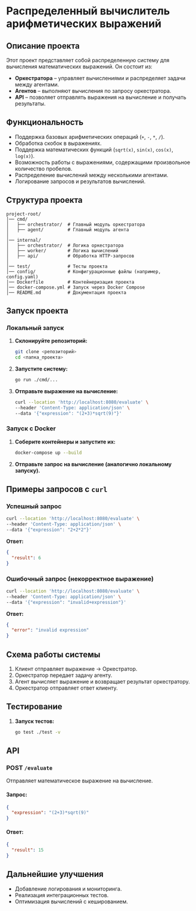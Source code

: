 # Распределенный вычислитель арифметических выражений

## Описание проекта

Этот проект представляет собой распределенную систему для вычисления математических выражений. Он состоит из:

- **Оркестратора** – управляет вычислениями и распределяет задачи между агентами.
- **Агентов** – выполняют вычисления по запросу оркестратора.
- **API** – позволяет отправлять выражения на вычисление и получать результаты.

## Функциональность

- Поддержка базовых арифметических операций (`+`, `-`, `*`, `/`).
- Обработка скобок в выражениях.
- Поддержка математических функций (`sqrt(x)`, `sin(x)`, `cos(x)`, `log(x)`).
- Возможность работы с выражениями, содержащими произвольное количество пробелов.
- Распределение вычислений между несколькими агентами.
- Логирование запросов и результатов вычислений.

## Структура проекта

```
project-root/
│── cmd/
│   ├── orchestrator/  # Главный модуль оркестратора
│   ├── agent/         # Главный модуль агента
│
│── internal/
│   ├── orchestrator/  # Логика оркестратора
│   ├── worker/        # Логика вычислений
│   ├── api/           # Обработка HTTP-запросов
│
│── test/              # Тесты проекта
│── config/            # Конфигурационные файлы (например, config.yaml)
│── Dockerfile         # Контейнеризация проекта
│── docker-compose.yml # Запуск через Docker Compose
│── README.md          # Документация проекта
```

## Запуск проекта

### Локальный запуск

1. **Склонируйте репозиторий:**
   ```sh
   git clone <репозиторий>
   cd <папка_проекта>
   ```
2. **Запустите систему:**
   ```sh
   go run ./cmd/...
   ```
3. **Отправьте выражение на вычисление:**
   ```sh
   curl --location 'http://localhost:8080/evaluate' \
   --header 'Content-Type: application/json' \
   --data '{"expression": "(2+3)*sqrt(9)"}'
   ```

### Запуск с Docker

1. **Соберите контейнеры и запустите их:**
   ```sh
   docker-compose up --build
   ```
2. **Отправьте запрос на вычисление (аналогично локальному запуску).**

## Примеры запросов с `curl`

### Успешный запрос

```sh
curl --location 'http://localhost:8080/evaluate' \
--header 'Content-Type: application/json' \
--data '{"expression": "2+2*2"}'
```

**Ответ:**

```json
{
  "result": 6
}
```

### Ошибочный запрос (некорректное выражение)

```sh
curl --location 'http://localhost:8080/evaluate' \
--header 'Content-Type: application/json' \
--data '{"expression": "invalid+expression"}'
```

**Ответ:**

```json
{
  "error": "invalid expression"
}
```

## Схема работы системы

1. Клиент отправляет выражение → Оркестратор.
2. Оркестратор передает задачу агенту.
3. Агент вычисляет выражение и возвращает результат оркестратору.
4. Оркестратор отправляет ответ клиенту.

## Тестирование

1. **Запуск тестов:**
   ```sh
   go test ./test -v
   ```

## API

### POST `/evaluate`

Отправляет математическое выражение на вычисление.

#### Запрос:

```json
{
  "expression": "(2+3)*sqrt(9)"
}
```

#### Ответ:

```json
{
  "result": 15
}
```

## Дальнейшие улучшения

- Добавление логирования и мониторинга.
- Реализация интеграционных тестов.
- Оптимизация вычислений с кешированием.
